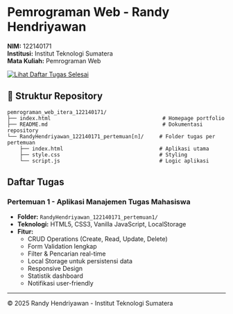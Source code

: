 # Pemrograman Web - Randy Hendriyawan

**NIM:** 122140171  
**Institusi:** Institut Teknologi Sumatera  
**Mata Kuliah:** Pemrograman Web

[![Lihat Daftar Tugas Selesai](https://img.shields.io/badge/Lihat%20Daftar%20Tugas%20Selesai-4CAF50?style=for-the-badge&logo=github&logoColor=white)](https://randyh-25.github.io/pemrograman_web_itera_122140171/)

## 📁 Struktur Repository

```
pemrograman_web_itera_122140171/
├── index.html                                    # Homepage portfolio
├── README.md                                     # Dokumentasi repository
└── RandyHendriyawan_122140171_pertemuan[n]/     # Folder tugas per pertemuan
    ├── index.html                               # Aplikasi utama
    ├── style.css                                # Styling
    └── script.js                                # Logic aplikasi
```

## Daftar Tugas

### Pertemuan 1 - Aplikasi Manajemen Tugas Mahasiswa
- **Folder:** `RandyHendriyawan_122140171_pertemuan1/`
- **Teknologi:** HTML5, CSS3, Vanilla JavaScript, LocalStorage
- **Fitur:**
  - CRUD Operations (Create, Read, Update, Delete)
  - Form Validation lengkap
  - Filter & Pencarian real-time
  - Local Storage untuk persistensi data
  - Responsive Design
  - Statistik dashboard
  - Notifikasi user-friendly


---

© 2025 Randy Hendriyawan - Institut Teknologi Sumatera